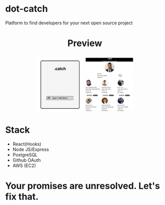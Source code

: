 # dot-catch

<p> Platform to find developers for your next open source project </p>

# <p align="center">Preview </p>
<div align="center"; display: flex; justify-content:space-around;>
  <img src="/assets/dotCatch Login.png" width="30%" height="35%"/>
  <img src="/assets/dotCatch User.png" width="30%" height="35%"/>
</div>

# Stack 
- React(Hooks)
-	Node JS/Express
-	PostgreSQL
-	Github OAuth
- AWS (EC2)

#
# Your promises are unresolved.  Let's fix that.
